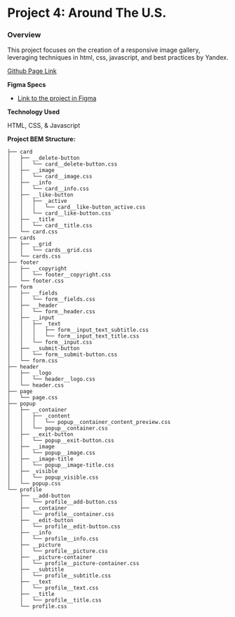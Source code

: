 # Project 4: Around The U.S.

### Overview
This project focuses on the creation of a responsive image gallery, leveraging techniques in html, css, javascript, 
and best practices by Yandex.

[Github Page Link](https://black-milk.github.io/web_project_4/)

**Figma Specs**

* [Link to the project in Figma](https://www.figma.com/file/mUgu8OSHWE0M6p6vfwmdu9/Sprint-4-Around-The-U.S.-desktop-mobile?node-id=0%3A1)


**Technology Used**

HTML, CSS, & Javascript

**Project BEM Structure:**
```
├── card
│   ├── __delete-button
│   │   └── card__delete-button.css
│   ├── __image
│   │   └── card__image.css
│   ├── __info
│   │   └── card__info.css
│   ├── __like-button
│   │   ├── _active
│   │   │   └── card__like-button_active.css
│   │   └── card__like-button.css
│   ├── __title
│   │   └── card__title.css
│   └── card.css
├── cards
│   ├── __grid
│   │   └── cards__grid.css
│   └── cards.css
├── footer
│   ├── __copyright
│   │   └── footer__copyright.css
│   └── footer.css
├── form
│   ├── __fields
│   │   └── form__fields.css
│   ├── __header
│   │   └── form__header.css
│   ├── __input
│   │   ├── _text
│   │   │   ├── form__input_text_subtitle.css
│   │   │   └── form__input_text_title.css
│   │   └── form__input.css
│   ├── __submit-button
│   │   └── form__submit-button.css
│   └── form.css
├── header
│   ├── __logo
│   │   └── header__logo.css
│   └── header.css
├── page
│   └── page.css
├── popup
│   ├── __container
│   │   ├── _content
│   │   │   └── popup__container_content_preview.css
│   │   └── popup__container.css
│   ├── __exit-button
│   │   └── popup__exit-button.css
│   ├── __image
│   │   └── popup__image.css
│   ├── __image-title
│   │   └── popup__image-title.css
│   ├── _visible
│   │   └── popup_visible.css
│   └── popup.css
└── profile
    ├── __add-button
    │   └── profile__add-button.css
    ├── __container
    │   └── profile__container.css
    ├── __edit-button
    │   └── profile__edit-button.css
    ├── __info
    │   └── profile__info.css
    ├── __picture
    │   └── profile__picture.css
    ├── __picture-container
    │   └── profile__picture-container.css
    ├── __subtitle
    │   └── profile__subtitle.css
    ├── __text
    │   └── profile__text.css
    ├── __title
    │   └── profile__title.css
    └── profile.css


```

